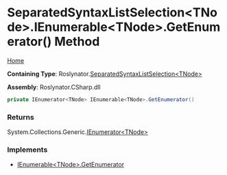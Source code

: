<a name="_top"></a>

# SeparatedSyntaxListSelection\<TNode>\.IEnumerable\<TNode>\.GetEnumerator\(\) Method

[Home](../../../README.md#_top)

**Containing Type**: Roslynator\.[SeparatedSyntaxListSelection\<TNode>](../README.md#_top)

**Assembly**: Roslynator\.CSharp\.dll

```csharp
private IEnumerator<TNode> IEnumerable<TNode>.GetEnumerator()
```

### Returns

System\.Collections\.Generic\.[IEnumerator\<TNode>](https://docs.microsoft.com/en-us/dotnet/api/system.collections.generic.ienumerator-1)

### Implements

* [IEnumerable\<TNode>.GetEnumerator](https://docs.microsoft.com/en-us/dotnet/api/system.collections.generic.ienumerable-1.getenumerator)
